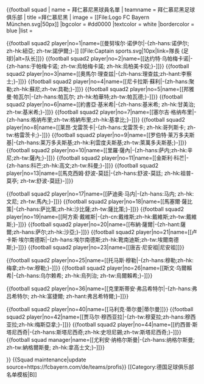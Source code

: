 {{football squad
| name        = 拜仁慕尼黑球員名單
| teamname    = 拜仁慕尼黑足球俱乐部
| title       =拜仁慕尼黑
| image       = [[File:Logo FC Bayern München.svg|50px]]
|bgcolor     = #dd0000
|textcolor   = white
|bordercolor = blue
|list        = <div>
{{football squad2 player|no=1|name=[[曼努埃尔·诺伊尔|-{zh-hans:诺伊尔; zh-hk:紐亞; zh-tw:諾伊爾;}-]] [[File:Captain sports.svg|10px|link=隊長 (足球)|alt=队长]]}}
{{football squad2 player|no=2|name=[[达约特·乌帕梅卡诺|-{zh-hans:于帕梅卡诺; zh-tw:烏帕梅卡諾; zh-hk:烏柏美卡奴;}-]]}}
{{football squad2 player|no=3|name=[[奧馬尔·理查兹|-{zh-hans:理查兹;zh-hant:李察士;}-]]}}
{{football squad2 player|no=4|name=[[尼卡拉斯·蘇利|-{zh-hans:聚勒;zh-hk:蘇尼;zh-tw:具勒;}-]]}}
{{football squad2 player|no=5|name=[[邦雅曼·帕瓦尔|-{zh-hans:帕瓦尔; zh-hk:柏華特;zh-tw:帕瓦德;}-]]}}
{{football squad2 player|no=6|name=[[約書亞·基米希|-{zh-hans:基米希; zh-hk:甘美治; zh-tw:基米希;}-]]}}
{{football squad2 player|no=7|name=[[塞尔吉·格纳布里|-{zh-hans:格纳布里;zh-tw:格納布里;zh-hk:基拿比;}-]]}}
{{football squad2 player|no=8|name=[[莱昂·戈雷茨卡|-{zh-hans:戈雷茨卡; zh-hk:哥列斯卡; zh-tw:格雷茨卡;}-]]}}
{{football squad2 player|no=9|name=[[罗伯特·莱万多夫斯基|-{zh-hans:莱万多夫斯基;zh-hk:利雲度夫斯基;zh-tw:萊萬多夫斯基;}-]]}}
{{football squad2 player|no=10|name=[[里羅·薩內|-{zh-hans:萨内;zh-hk:辛尼;zh-tw:薩內;}-]]}}
{{football squad2 player|no=11|name=[[金斯利·科芒|-{zh-hans:科芒;zh-hk:高文;zh-tw:科曼;}-]]}}
{{football squad2 player|no=13|name=[[馬克西姆·舒波-莫廷|-{zh-hans:舒波-莫廷; zh-hk:祖普-莫亭; zh-tw:舒波-莫廷}-]]}}
<!--{{football squad2 player|no=14|name=[[约书亚·齐尔克泽|-{zh-hans:齐尔克泽;zh-hk:舒克斯;zh-hant:齊爾克澤;}-]]}}
{{football squad2 player|no=15|name=[[菲特·阿尔普|-{zh-hans:阿尔普;zh-hk:艾比;zh-tw:阿爾普;}-]]}}-->
{{football squad2 player|no=17|name=[[萨迪奥·马内|-{zh-hans:马内; zh-hk:文尼; zh-tw:馬內;}-]]}}
{{football squad2 player|no=18|name=[[馬塞爾·薩比策|-{zh-hans:萨比策;zh-hk:沙比薩;zh-tw:薩比策;}-]]}}
{{football squad2 player|no=19|name=[[阿方索·戴維斯|-{zh-cn:戴维斯;zh-hk:戴維斯;zh-tw:戴維斯;}-]]}}
{{football squad2 player|no=20|name=[[布納·薩爾|-{zh-hant:薩爾;zh-hans:萨尔;zh-hk:沙亞;}-]]}}
{{football squad2 player|no=21|name=[[卢卡斯·埃尔南德斯|-{zh-hans:埃尔南德斯;zh-hk:靴南迪斯;zh-tw:埃爾南德斯;}-]]}}
{{football squad2 player|no=23|name=[[唐吉·尼安祖|尼安祖]]}}
<!--{{football squad2 player|no=24|name=[[科朗坦·托利索|-{zh-hans:托利索;zh-hk:杜利素;zh-tw:托利索;}-]]}}-->
{{football squad2 player|no=25|name=[[托马斯·穆勒|-{zh-hans:穆勒;zh-hk:梅拿;zh-tw:穆勒;}-]]}}
{{football squad2 player|no=26|name=[[斯文·乌爾賴希|-{zh-hans:乌尔赖希; zh-hk:烏列治; zh-tw:烏爾賴希;}-]]}}
<!--{{football squad2 player|no=28|name=[[萨普里特·辛格|辛格]]}}
{{football squad2 player|no=30|name={{le|阿德里安·法因|Adrian Fein|法因}}}}
{{football squad2 player|no=33|name=[[拉斯·卢卡斯·迈|-{zh-hans:迈;zh-hk:邁爾;zh-hant:邁;}-]]}}
{{football squad2 player|no=34|name=[[奥利弗·巴蒂斯塔-迈尔|巴蒂斯塔-迈尔]]}}
{{football squad2 player|no=35|name=[[亞歷山大·尼貝爾|-{zh-cn:努贝尔;zh-hk:尼貝爾;zh-tw:努貝爾;}-]]}}-->
{{football squad2 player|no=36|name=[[克里斯蒂安·弗吕希特尔|-{zh-hans:弗吕希特尔; zh-hk:富捷爾; zh-hant:弗呂希特爾;}-]]}}
<!--{{football squad2 player|no=39|name=[[罗恩-托本·霍夫曼|-{zh-hans:霍夫曼;zh-hk:賀夫文;zh-tw:霍夫曼;}-]]}}-->
{{football squad2 player|no=40|name=[[马利克·蒂尔曼|蒂尔曼]]}}
{{football squad2 player|no=42|name=[[贾马尔·穆西亚拉|-{zh-tw:穆夏拉;zh-hans:穆西亚拉;zh-hk:梅斯亞拿;}-]]}}
{{football squad2 player|no=44|name=[[约西普·斯塔尼西奇|-{zh-hans:斯塔尼西奇;zh-hk:史坦尼錫;zh-tw:斯塔尼西奇;}-]]}}
{{football squad manager|name=[[尤利安·纳格尔斯曼|-{zh-hans:纳格尔斯曼; zh-tw:納格爾斯曼; zh-hk:拿高士文;}-]]}}
</div>
}}<noinclude>
{{Squad maintenance|update source=https://fcbayern.com/de/teams/profis}}
[[Category:德国足球俱乐部名单模板|B]]</noinclude>